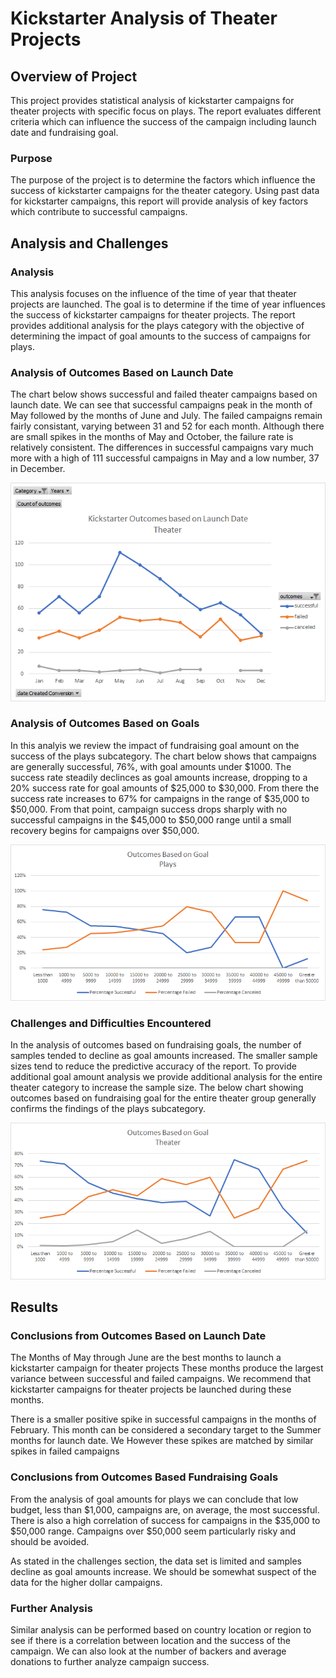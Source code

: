 # Kickstarter Analysis of Theater Projects

## Overview of Project
  This project provides statistical analysis of kickstarter campaigns for theater projects with specific focus on plays.  The report evaluates different criteria which can influence the success of the campaign including launch date and fundraising goal. 

### Purpose
The purpose of the project is to determine the factors which influence the success of kickstarter campaigns for the theater category.  Using past data for kickstarter campaigns, this report will provide analysis of key factors which contribute to successful campaigns.

## Analysis and Challenges  
### Analysis
This analysis focuses on the influence of the time of year that theater projects are launched.  The goal is to determine if the time of year influences the success of kickstarter campaigns for theater projects.  The report provides additional analysis for the plays category with the objective of determining the impact of goal amounts to the success of campaigns for plays.

### Analysis of Outcomes Based on Launch Date
The chart below shows successful and failed theater campaigns based on launch date.  We can see that successful campaigns peak in the month of May followed by the months of June and July.  The failed campaigns remain fairly consistant, varying between 31 and 52 for each month.  Although there are small spikes in the months of May and October, the failure rate is relatively consistent.  The differences in successful campaigns vary much more with a high of 111 successful campaigns in May and a low number, 37 in December.


![image_name](https://github.com/jbates2549/Kickstarter-Analysis/blob/master/Theater_Outcomes-vsLaunch.png)


### Analysis of Outcomes Based on Goals

In this analyis we review the impact of fundraising goal amount on the success of the plays subcategory.  The chart below shows that campaigns are generally successful, 76%, with goal amounts under $1000.  The success rate steadily declinces as goal amounts increase, dropping to a 20% success rate for goal amounts of $25,000 to $30,000.  From there the success rate increases to 67% for campaigns in the range of $35,000 to $50,000.  From that point, campaign success drops sharply with no successful campaigns in the $45,000 to $50,000 range until a small recovery begins for campaigns over $50,000. 


![image_name](https://github.com/jbates2549/Kickstarter-Analysis/blob/master/Outcome_vs_Goal_Plays.png)


### Challenges and Difficulties Encountered

In the analysis of outcomes based on fundraising goals, the number of samples tended to decline as goal amounts increased.  The smaller sample sizes tend to reduce the predictive accuracy of the report.  To provide additional goal amount analysis we provide additional analysis for the entire theater category to increase the sample size.  The below chart showing outcomes based on fundraising goal for the entire theater group generally confirms the findings of the plays subcategory.

![image_name](https://github.com/jbates2549/Kickstarter-Analysis/blob/master/Outcome_vs_Goal_Theater.png)

## Results

### Conclusions from Outcomes Based on Launch Date

The Months of May through June are the best months to launch a kickstarter campaign for theater projects  These months produce the largest variance between successful and failed campaigns.  We recommend that kickstarter campaigns for theater projects be launched during these months.

There is a smaller positive spike in successful campaigns in the months of February.  This month can be considered a secondary target to the Summer months for launch date.  We However these spikes are matched by similar spikes in failed campaigns 


### Conclusions from Outcomes Based Fundraising Goals

From the analysis of goal amounts for plays we can conclude that low budget, less than $1,000, campaigns are, on average, the most successful.  There is also a high correlation of success for campaigns in the $35,000 to $50,000 range.  Campaigns over $50,000 seem particularly risky and should be avoided.

As stated in the challenges section, the data set is limited and samples decline as goal amounts increase.  We should be somewhat suspect of the data for the higher dollar campaigns.  


### Further Analysis
Similar analysis can be performed based on country location or region to see if there is a correlation between location and the success of the campaign.  We can also look at the number of backers and average donations to further analyze campaign success.



